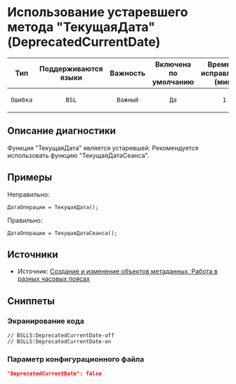 # Использование устаревшего метода "ТекущаяДата" (DeprecatedCurrentDate)

| Тип | Поддерживаются<br/>языки | Важность | Включена<br/>по умолчанию | Время на<br/>исправление (мин) | Тэги |
| :-: | :-: | :-: | :-: | :-: | :-: |
| `Ошибка` | `BSL` | `Важный` | `Да` | `1` | `standard`<br/>`badpractice`<br/>`unpredictable` |

<!-- Блоки выше заполняются автоматически, не трогать -->
## Описание диагностики

Функция "ТекущаяДата" является устаревшей. Рекомендуется использовать функцию "ТекущаяДатаСеанса".

## Примеры
Неправильно:

```bsl
ДатаОперации = ТекущаяДата();
```


Правильно:

```bsl
ДатаОперации = ТекущаяДатаСеанса();
```

## Источники
<!-- Необходимо указывать ссылки на все источники, из которых почерпнута информация для создания диагностики -->
<!-- Примеры источников

* Источник: [Стандарт: Тексты модулей](https://its.1c.ru/db/v8std#content:456:hdoc)
* Полезная информаця: [Отказ от использования модальных окон](https://its.1c.ru/db/metod8dev#content:5272:hdoc)
* Источник: [Cognitive complexity, ver. 1.4](https://www.sonarsource.com/docs/CognitiveComplexity.pdf) -->

* Источник: [Создание и изменение объектов метаданных. Работа в разных часовых поясах](https://its.1c.ru/db/v8std/content/643/hdoc)

## Сниппеты

<!-- Блоки ниже заполняются автоматически, не трогать -->
### Экранирование кода

```bsl
// BSLLS:DeprecatedCurrentDate-off
// BSLLS:DeprecatedCurrentDate-on
```

### Параметр конфигурационного файла

```json
"DeprecatedCurrentDate": false
```
